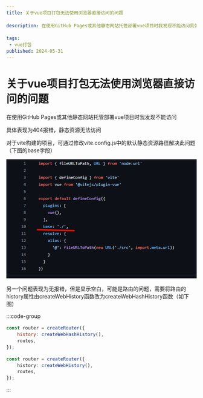 ```yaml
---
title: 关于vue项目打包无法使用浏览器直接访问的问题

description: 在使用GitHub Pages或其他静态网站托管部署vue项目时我发现不能访问具体表现为404报错，静态资源无法访问

tags:
 - vue打包
published: 2024-05-31
---
```


# 关于vue项目打包无法使用浏览器直接访问的问题

在使用GitHub Pages或其他静态网站托管部署vue项目时我发现不能访问

具体表现为404报错，静态资源无法访问

对于vite构建的项目，可通过修改vite.config.js中的默认静态资源路径解决此问题（下图的base字段）

![img](image-thhv.png)

另一个问题表现为无报错，但是显示空白，可能是路由的问题，需要将路由的history属性由createWebHistory函数改为createWebHashHistory函数（如下图）

:::code-group
```javascript [js]
const router = createRouter({
    history: createWebHashHistory(),
    routes,
});
```
```typescript [ts]
const router = createRouter({
    history: createWebHistory(),
    routes,    
});
```
:::
